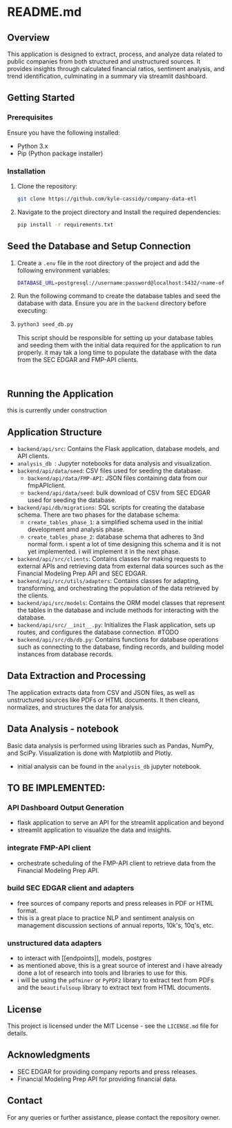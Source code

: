 # README.md

## Overview

This application is designed to extract, process, and analyze data related to public companies from both structured and unstructured sources. It provides insights through calculated financial ratios, sentiment analysis, and trend identification, culminating in a summary via streamlit dashboard.

## Getting Started

### Prerequisites

Ensure you have the following installed:
- Python 3.x
- Pip (Python package installer)

### Installation

1. Clone the repository:
   ```sh
   git clone https://github.com/kyle-cassidy/company-data-etl
   ```
2. Navigate to the project directory and Install the required dependencies:
   ```sh
   pip install -r requirements.txt
   ```

## Seed the Database and Setup Connection

1. Create a `.env` file in the root directory of the project and add the following environment variables:
   ```sh
   DATABASE_URL=postgresql://username:password@localhost:5432/<name-of-your-db>
   ```
2. Run the following command to create the database tables and seed the database with data. Ensure you are in the `backend` directory before executing:
3. 
   ```sh
   python3 seed_db.py 
   ```
   This script should be responsible for setting up your database tables and seeding them with the initial data required for the application to run properly. it may tak a long time to populate the database with the data from the SEC EDGAR and FMP-API clients. 
   ```


## Running the Application

this is currently under construction

## Application Structure

- `backend/api/src`: Contains the Flask application, database models, and API clients.
- `analysis_db `: Jupyter notebooks for data analysis and visualization.
- `backend/api/data/seed`: CSV files used for seeding the database.
  - `backend/api/data/FMP-API`: JSON files containing data from our fmpAPIclient.
  - `backend/api/data/seed`: bulk download of CSV from SEC EDGAR used for seeding the database.
- `backend/api/db/migrations`: SQL scripts for creating the database schema. There are two phases for the database schema:
  - `create_tables_phase_1`: a simplified schema used in the initial development amd analysis phase.
  - `create_tables_phase_2`: database schema that adheres to 3nd normal form. i spent a lot of time designing this schema and it is not yet implemented. i will implement it in the next phase.
- `backend/api/src/clients`: Contains classes for making requests to external APIs and retrieving data from external data sources such as the Financial Modeling Prep API and SEC EDGAR.
- `backend/api/src/utils/adapters`: Contains classes for adapting, transforming, and orchestrating the population of the data retrieved by the clients.
- `backend/api/src/models`: Contains the ORM model classes that represent the tables in the database and include methods for interacting with the database.
- `backend/api/src/__init__.py`: Initializes the Flask application, sets up routes, and configures the database connection. #TODO
- `backend/api/src/db/db.py`: Contains functions for database operations such as connecting to the database, finding records, and building model instances from database records.

## Data Extraction and Processing

The application extracts data from CSV and JSON files, as well as unstructured sources like PDFs or HTML documents. It then cleans, normalizes, and structures the data for analysis.

## Data Analysis - notebook

Basic data analysis is performed using libraries such as Pandas, NumPy, and SciPy. Visualization is done with Matplotlib and Plotly.
- initial analysis can be found in the `analysis_db` jupyter notebook.

## TO BE IMPLEMENTED:

### API Dashboard Output Generation
- flask application to serve an API for the streamlit application and beyond
- streamlit application to visualize the data and insights.

### integrate FMP-API client
- orchestrate scheduling of the FMP-API client to retrieve data from the Financial Modeling Prep API.

### build SEC EDGAR client and adapters
- free sources of company reports and press releases in PDF or HTML format.
- this is a great place to practice NLP and sentiment analysis on management discussion sections of annual reports, 10k's, 10q's, etc.

### unstructured data adapters
- to interact with [[endpoints]], models, postgres
- as mentioned above, this is a great source of interest and i have already done a lot of research into tools and libraries to use for this.
- i will be using the `pdfminer` or `PyPDF2` library to extract text from PDFs and the `beautifulsoup` library to extract text from HTML documents. 


## License

This project is licensed under the MIT License - see the `LICENSE.md` file for details.

## Acknowledgments

- SEC EDGAR for providing company reports and press releases.
- Financial Modeling Prep API for providing financial data.

## Contact

For any queries or further assistance, please contact the repository owner.
